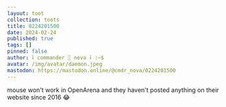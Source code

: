 ```yaml
---
layout: toot
collection: toots
title: 0224201500
date: 2024-02-24
published: true
tags: []
pinned: false
author: ⸸ commander ░ nova ⸸ :~$
avatar: /img/avatar/daemon.jpeg
mastodon: https://mastodon.online/@cmdr_nova/0224201500
---
```


mouse won't work in OpenArena and they haven't posted anything on their website since 2016 😂
